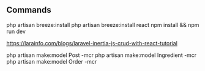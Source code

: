 ## Commands

php artisan breeze:install
php artisan breeze:install react
npm install && npm run dev

https://larainfo.com/blogs/laravel-inertia-js-crud-with-react-tutorial

php artisan make:model Post -mcr
php artisan make:model Ingredient -mcr
php artisan make:model Order -mcr
